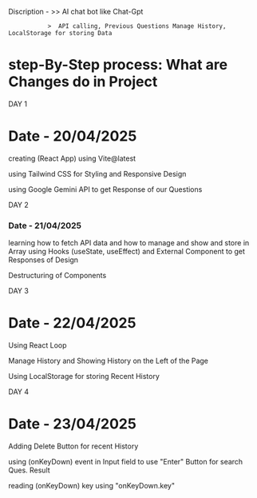 Discription - >> AI chat bot like Chat-Gpt

               >  API calling, Previous Questions Manage History, LocalStorage for storing Data  

 
 #  step-By-Step process: What are Changes do in Project

DAY 1
# Date - 20/04/2025
creating (React App) using Vite@latest

using Tailwind CSS for Styling and Responsive Design

using Google Gemini API to get Response of our Questions

DAY 2
### Date - 21/04/2025
learning how to fetch API data and how to manage and show and store in Array
using Hooks (useState, useEffect) and External Component to get Responses of Design

Destructuring of Components

DAY 3
# Date - 22/04/2025
 Using React Loop

Manage History and Showing History on the Left of the Page

Using LocalStorage for storing Recent History

DAY 4
# Date - 23/04/2025
Adding Delete Button for recent History

using (onKeyDown) event in Input field to use "Enter" Button for search Ques. Result

reading (onKeyDown) key using "onKeyDown.key"  



   